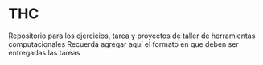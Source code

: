 # THC
Repositorio para los ejercicios, tarea y proyectos de taller de herramientas computacionales
Recuerda agregar aquí el formato en que deben ser entregadas las tareas

